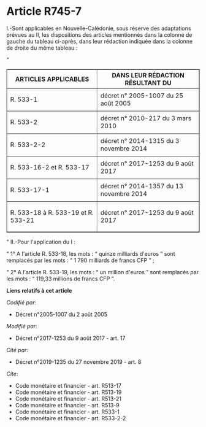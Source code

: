 # Article R745-7

I.-Sont applicables en Nouvelle-Calédonie, sous réserve des adaptations prévues au II, les dispositions des articles
mentionnés dans la colonne de gauche du tableau ci-après, dans leur rédaction indiquée dans la colonne de droite du même
tableau :

"

<table border="1">
  <tbody>
    <tr>
      <th>ARTICLES APPLICABLES</th>
      <th>DANS LEUR RÉDACTION RÉSULTANT DU</th>
    </tr>
    <tr>
      <td align="left">

R. 533-1

</td>
      <td align="left">décret n° 2005-1007 du 25 août 2005 </td>
    </tr>
    <tr>
      <td align="left">

R. 533-2

</td>
      <td align="left">décret n° 2010-217 du 3 mars 2010 </td>
    </tr>
    <tr>
      <td align="left">

R. 533-2-2

</td>
      <td align="left">décret n° 2014-1315 du 3 novembre 2014 </td>
    </tr>
    <tr>
      <td align="left">

R. 533-16-2 et R. 533-17

</td>
      <td align="left">décret n° 2017-1253 du 9 août 2017 </td>
    </tr>
    <tr>
      <td align="left">

R. 533-17-1

</td>
      <td align="left">décret n° 2014-1357 du 13 novembre 2014 </td>
    </tr>
    <tr>
      <td align="left">

R. 533-18 à R. 533-19 et R. 533-21

</td>
      <td align="left">décret n° 2017-1253 du 9 août 2017</td>
    </tr>
  </tbody>
</table>

" II.-Pour l'application du I :

" 1° A l'article R. 533-18, les mots : “ quinze milliards d'euros ” sont remplacés par les mots : “ 1 790 milliards de francs
CFP ” ;

" 2° A l'article R. 533-19, les mots : “ un million d'euros ” sont remplacés par les mots : “ 119,33 millions de francs CFP
”.

**Liens relatifs à cet article**

_Codifié par_:

  - Décret n°2005-1007 du 2 août 2005

_Modifié par_:

  - Décret n°2017-1253 du 9 août 2017 - art. 17

_Cité par_:

  - Décret n°2019-1235 du 27 novembre 2019 - art. 8

_Cite_:

  - Code monétaire et financier - art. R513-17
  - Code monétaire et financier - art. R513-19
  - Code monétaire et financier - art. R513-21
  - Code monétaire et financier - art. R513-9
  - Code monétaire et financier - art. R533-1
  - Code monétaire et financier - art. R533-2-2
